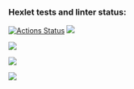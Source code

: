 ### Hexlet tests and linter status:
[![Actions Status](https://github.com/Veksil/frontend-project-44/workflows/hexlet-check/badge.svg)](https://github.com/Veksil/frontend-project-44/actions)
<a href="https://codeclimate.com/github/Veksil/frontend-project-44/maintainability"><img src="https://api.codeclimate.com/v1/badges/af52828f245d374e0688/maintainability" /></a>

<a href="https://asciinema.org/a/upAMWcZmO9Uk3LQYoelamikNr" target="_blank"><img src="https://asciinema.org/a/upAMWcZmO9Uk3LQYoelamikNr.svg" /></a>  

<a href="https://asciinema.org/a/smEkLG7v1BtpgokQDq4c9ESXH" target="_blank"><img src="https://asciinema.org/a/smEkLG7v1BtpgokQDq4c9ESXH.svg" /></a>

<a href="https://asciinema.org/a/pT2bRWLQseEexb9MTOaiMhVCq" target="_blank"><img src="https://asciinema.org/a/pT2bRWLQseEexb9MTOaiMhVCq.svg" /></a>


